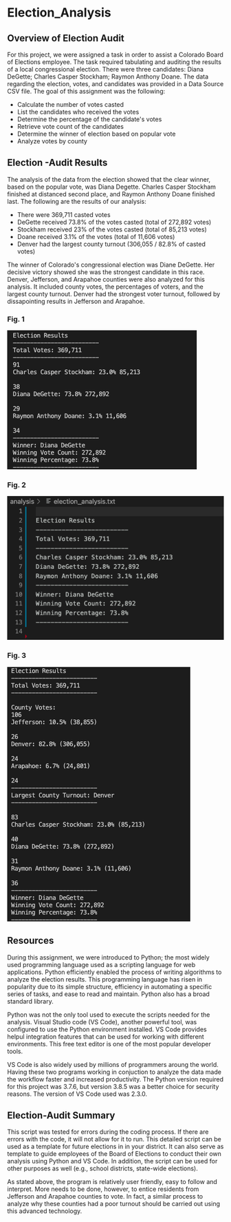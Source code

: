 # Election_Analysis

## Overview of Election Audit

For this project, we were assigned a task in order to assist a Colorado Board of Elections employee. The task required tabulating and auditing the results of a local congressional election. There were three candidates: Diana DeGette; Charles Casper Stockham; Raymon Anthony Doane. The data regarding the election, votes, and candidates was provided in a Data Source CSV file. The goal of this assignment was the following:

- Calculate the number of votes casted
- List the candidates who received the votes
- Determine the percentage of the candidate's votes
- Retrieve vote count of the candidates
- Determine the winner of election based on popular vote
- Analyze votes by county

## Election -Audit Results

The analysis of the data from the election showed that the clear winner, based on the popular vote, was Diana Degette. Charles Casper Stockham finished at distanced second place, and Raymon Anthony Doane finished last. The following are the results of our analysis:

- There were 369,711 casted votes
- DeGette received 73.8% of the votes casted (total of 272,892 votes)
- Stockham received 23% of the votes casted (total of 85,213 votes)
- Doane received 3.1% of the votes (total of 11,606 votes)
- Denver had the largest county turnout (306,055 / 82.8% of casted votes)

The winner of Colorado's congressional election was Diane DeGette. Her decisive victory showed she was the strongest candidate in this race. Denver, Jefferson, and Arapahoe counties were also analyzed for this analysis. It included county votes, the percentages of voters, and the largest county turnout. Denver had the strongest voter turnout, followed by dissapointing results in Jefferson and Arapahoe. 
 
### Fig. 1
![winner_results.PNG](Resources/winner_results.png)

 ### Fig. 2
 ![election_results.PNG](Resources/election_results.png)

 ### Fig. 3
 ![command_line_printed_results.PNG](Resources/command_line_printed_results.png)


## Resources

During this assignment, we were introduced to Python; the most widely used programming language used as a scripting language for web applications. Python efficiently enabled the process of writing algorithms to analyze the election results. This programming language has risen in popularity due to its simple structure, efficiency in automating a specific series of tasks, and ease to read and maintain. Python also has a broad standard library. 

Python was not the only tool used to execute the scripts needed for the analysis. Visual Studio code (VS Code), another powerful tool, was configured to use the Python environment installed. VS Code provides helpul integration features that can be used for working with different environments. This free text editor is one of the most popular developer tools. 

VS Code is also widely used by millions of programmers aroung the world. Having these two programs working in conjuction to analyze the data made the workflow faster and increased productivity. The Python version required for this project was 3.7.6, but version 3.8.5 was a better choice for security reasons. The version of VS Code used was 2.3.0. 

## Election-Audit Summary

This script was tested for errors during the coding process. If there are errors with the code, it will not allow for it to run. This detailed script can be used as a template for future elections in in your district. It can also serve as template to guide employees of the Board of Elections to conduct their own analysis using Python and VS Code. In addition, the script can be used for other purposes as well (e.g., school districts, state-wide elections). 

As stated above, the program is relatively user friendly, easy to follow and interpret. More needs to be done, however, to entice residents from Jefferson and Arapahoe counties to vote. In fact, a similar process to analyze why these counties had a poor turnout should be carried out using this advanced technology. 




